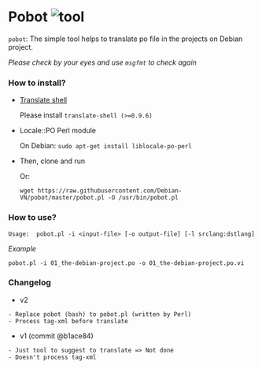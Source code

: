 # Pobot ![tool](https://img.shields.io/:tool-pobot-blue.svg)
`pobot`: The simple tool helps to translate po file in the projects on Debian project.

*Please check by your eyes and use `msgfmt` to check again*

### How to install?
- [Translate shell](https://github.com/soimort/translate-shell)

  Please install `translate-shell (>=0.9.6)`
- Locale::PO Perl module

  On Debian: `sudo apt-get install liblocale-po-perl`
- Then, clone and run

  Or: 
  
  `wget https://raw.githubusercontent.com/Debian-VN/pobot/master/pobot.pl -O /usr/bin/pobot.pl`

### How to use?

```
Usage:  pobot.pl -i <input-file> [-o output-file] [-l srclang:dstlang]

```
*Example*

```
pobot.pl -i 01_the-debian-project.po -o 01_the-debian-project.po.vi
```

### Changelog

- v2
```
- Replace pobot (bash) to pobot.pl (written by Perl)
- Process tag-xml before translate
```

- v1 (commit @b1ace84)
```
- Just tool to suggest to translate => Not done
- Doesn't process tag-xml
```
